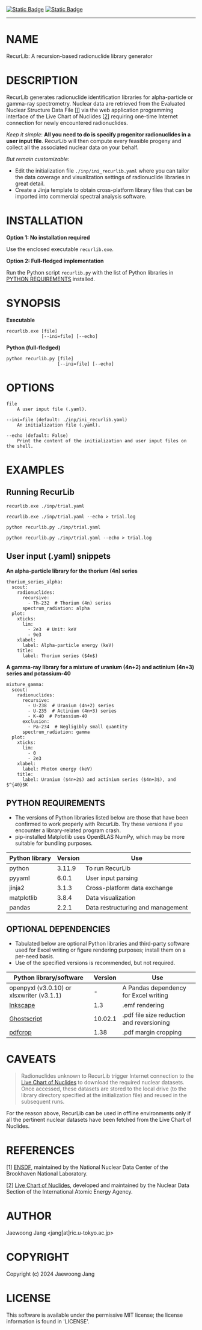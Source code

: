 [![Static Badge](https://img.shields.io/badge/DOI-10.5281%2Fzenodo.11081346-%233F3FD4)](https://zenodo.org/doi/10.5281/zenodo.11081346)
[![Static Badge](https://img.shields.io/badge/GitHub_Pages-https%3A%2F%2Fjangcom.github.io%2Frecurlib%2F-crimson)](https://jangcom.github.io/recurlib/)

---

# NAME

RecurLib: A recursion-based radionuclide library generator

# DESCRIPTION

RecurLib generates radionuclide identification libraries for alpha-particle or gamma-ray spectrometry. Nuclear data are retrieved from the Evaluated Nuclear Structure Data File [[l](#references)] via the web application programming interface of the Live Chart of Nuclides [[2](#references)] requiring one-time Internet connection for newly encountered radionuclides.

*Keep it simple*: **All you need to do is specify progenitor radionuclides in a user input file**. RecurLib will then compute every feasible progeny and collect all the associated nuclear data on your behalf.

*But remain customizable*:
- Edit the initialization file `./inp/ini_recurlib.yaml` where you can tailor the data coverage and visualization settings of radionuclide libraries in great detail.
- Create a Jinja template to obtain cross-platform library files that can be imported into commercial spectral analysis software.

# INSTALLATION

**Option 1: No installation required**

Use the enclosed executable `recurlib.exe`.

**Option 2: Full-fledged implementation**

Run the Python script `recurlib.py` with the list of Python libraries in [PYTHON REQUIREMENTS](#python-requirements) installed.

# SYNOPSIS

**Executable**

    recurlib.exe [file]
                 [--ini=file] [--echo]

**Python (full-fledged)**

    python recurlib.py [file]
                       [--ini=file] [--echo]

# OPTIONS

    file
        A user input file (.yaml).

    --ini=file (default: ./inp/ini_recurlib.yaml)
        An initialization file (.yaml).

    --echo (default: False)
        Print the content of the initialization and user input files on the shell.

# EXAMPLES

## Running RecurLib

`recurlib.exe ./inp/trial.yaml`

`recurlib.exe ./inp/trial.yaml --echo > trial.log`

`python recurlib.py ./inp/trial.yaml`

`python recurlib.py ./inp/trial.yaml --echo > trial.log`

## User input (.yaml) snippets

**An alpha-particle library for the thorium (4n) series**
```
thorium_series_alpha:
  scout:
    radionuclides:
      recursive:
        - Th-232  # Thorium (4n) series
      spectrum_radiation: alpha
  plot:
    xticks:
      lim:
        - 2e3  # Unit: keV
        - 9e3
    xlabel:
      label: Alpha-particle energy (keV)
    title:
      label: Thorium series ($4n$)
```

**A gamma-ray library for a mixture of uranium (4n+2) and actinium (4n+3) series and potassium-40**
```
mixture_gamma:
  scout:
    radionuclides:
      recursive:
        - U-238  # Uranium (4n+2) series
        - U-235  # Actinium (4n+3) series
        - K-40  # Potassium-40
      exclusion:
        - Pa-234  # Negligibly small quantity
      spectrum_radiation: gamma
  plot:
    xticks:
      lim:
        - 0
        - 2e3
    xlabel:
      label: Photon energy (keV)
    title:
      label: Uranium ($4n+2$) and actinium series ($4n+3$), and $^{40}$K
```

## PYTHON REQUIREMENTS

- The versions of Python libraries listed below are those that have been confirmed to work properly with RecurLib. Try these versions if you encounter a library-related program crash.
- pip-installed Matplotlib uses OpenBLAS NumPy, which may be more suitable for bundling purposes.

| Python library | Version | Use                               |
|----------------|---------|-----------------------------------|
| python         | 3.11.9  | To run RecurLib                   |
| pyyaml         | 6.0.1   | User input parsing                |
| jinja2         | 3.1.3   | Cross-platform data exchange      |
| matplotlib     | 3.8.4   | Data visualization                |
| pandas         | 2.2.1   | Data restructuring and management |

## OPTIONAL DEPENDENCIES

- Tabulated below are optional Python libraries and third-party software used for Excel writing or figure rendering purposes; install them on a per-need basis.
- Use of the specified versions is recommended, but not required.

| Python library/software                    | Version | Use                                       |
|--------------------------------------------|---------|-------------------------------------------|
| openpyxl (v3.0.10) or xlsxwriter (v3.1.1)  | -       | A Pandas dependency for Excel writing     |
| [Inkscape](https://inkscape.org)           | 1.3     | .emf rendering                            |
| [Ghostscript](https://www.ghostscript.com) | 10.02.1 | .pdf file size reduction and reversioning |
| [pdfcrop](https://ctan.org/pkg/pdfcrop)    | 1.38    | .pdf margin cropping                      |

# CAVEATS

> Radionuclides unknown to RecurLib trigger Internet connection to the [Live Chart of Nuclides](https://www-nds.iaea.org/relnsd/vcharthtml/VChartHTML.html) to download the required nuclear datasets. Once accessed, these datasets are stored to the local drive (to the library directory specified at the initialization file) and reused in the subsequent runs.

For the reason above, RecurLib can be used in offline environments only if all the pertinent nuclear datasets have been fetched from the Live Chart of Nuclides.

# REFERENCES

[1] [ENSDF](https://www.nndc.bnl.gov/ensdf/), maintained by the National Nuclear Data Center of the Brookhaven National Laboratory.

[2] [Live Chart of Nuclides](https://www-nds.iaea.org/relnsd/vcharthtml/VChartHTML.html), developed and maintained by the Nuclear Data Section of the International Atomic Energy Agency.

# AUTHOR

Jaewoong Jang <jang[at]ric.u-tokyo.ac.jp>

# COPYRIGHT

Copyright (c) 2024 Jaewoong Jang

# LICENSE

This software is available under the permissive MIT license; the license information is found in 'LICENSE'.
